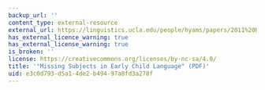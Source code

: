 ```yaml
---
backup_url: ''
content_type: external-resource
external_url: https://linguistics.ucla.edu/people/hyams/papers/2011%20Hyams.pdf
has_external_licence_warning: true
has_external_license_warning: true
is_broken: ''
license: https://creativecommons.org/licenses/by-nc-sa/4.0/
title: '"Missing Subjects in Early Child Language" (PDF)'
uid: e3c0d793-d5a1-4de2-b494-97a8fd3a278f
---
```

